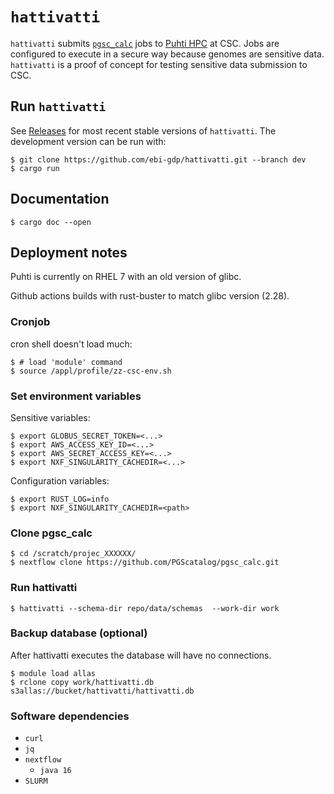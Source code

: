 # `hattivatti`

`hattivatti` submits [`pgsc_calc`](https://github.com/PGScatalog/pgsc_calc) jobs
to [Puhti HPC](https://docs.csc.fi/computing/systems-puhti/) at CSC. Jobs are
configured to execute in a secure way because genomes are sensitive
data. `hattivatti` is a proof of concept for testing sensitive data submission
to CSC.

## Run `hattivatti`

See [Releases](https://github.com/ebi-gdp/hattivatti/releases) for most recent
stable versions of `hattivatti`. The development version can be run with:

```
$ git clone https://github.com/ebi-gdp/hattivatti.git --branch dev
$ cargo run
```

## Documentation

```
$ cargo doc --open
```

## Deployment notes

Puhti is currently on RHEL 7 with an old version of glibc.

Github actions builds with rust-buster to match glibc version (2.28).

### Cronjob

cron shell doesn't load much:

```
$ # load 'module' command
$ source /appl/profile/zz-csc-env.sh
```

### Set environment variables

Sensitive variables:

```
$ export GLOBUS_SECRET_TOKEN=<...>
$ export AWS_ACCESS_KEY_ID=<...>
$ export AWS_SECRET_ACCESS_KEY=<...>
$ export NXF_SINGULARITY_CACHEDIR=<...>
```

Configuration variables:

```
$ export RUST_LOG=info
$ export NXF_SINGULARITY_CACHEDIR=<path>
```

### Clone pgsc_calc

```
$ cd /scratch/projec_XXXXXX/
$ nextflow clone https://github.com/PGScatalog/pgsc_calc.git
```

### Run hattivatti

```
$ hattivatti --schema-dir repo/data/schemas  --work-dir work
```

### Backup database (optional)

After hattivatti executes the database will have no connections.

```
$ module load allas
$ rclone copy work/hattivatti.db s3allas://bucket/hattivatti/hattivatti.db
```

### Software dependencies

* `curl`
* `jq`
* `nextflow`
  * `java 16`
* `SLURM`